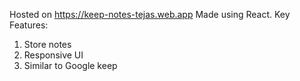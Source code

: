 Hosted on https://keep-notes-tejas.web.app
Made using React.
Key Features:
1) Store notes
2) Responsive UI
3) Similar to Google keep
